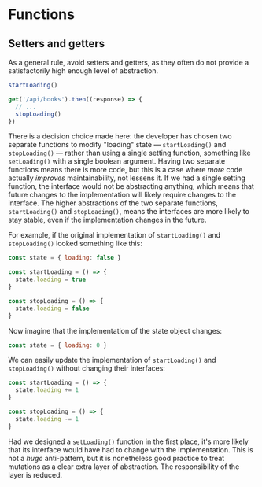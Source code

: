 # Functions

## Setters and getters

As a general rule, avoid setters and getters, as they often do not provide a satisfactorily high enough level of abstraction.

```js
startLoading()

get('/api/books').then((response) => {
  // ...
  stopLoading()
})
```

There is a decision choice made here: the developer has chosen two separate functions to modify "loading" state — `startLoading()` and `stopLoading()` — rather than using a single setting function, something like `setLoading()` with a single boolean argument. Having two separate functions means there is more code, but this is a case where _more_ code actually _improves_ maintainability, not lessens it. If we had a single setting function, the interface would not be abstracting anything, which means that future changes to the implementation will likely require changes to the interface. The higher abstractions of the two separate functions, `startLoading()` and `stopLoading()`, means the interfaces are more likely to stay stable, even if the implementation changes in the future.

For example, if the original implementation of `startLoading()` and `stopLoading()` looked something like this:

```js
const state = { loading: false }

const startLoading = () => {
  state.loading = true
}

const stopLoading = () => {
  state.loading = false
}
```

Now imagine that the implementation of the state object changes:

```js
const state = { loading: 0 }
```

We can easily update the implementation of `startLoading()` and `stopLoading()` without changing their interfaces:

```js
const startLoading = () => {
  state.loading += 1
}

const stopLoading = () => {
  state.loading -= 1
}
```

Had we designed a `setLoading()` function in the first place, it's more likely that its interface would have had to change with the implementation. This is not a _huge_ anti-pattern, but it is nonetheless good practice to treat mutations as a clear extra layer of abstraction. The responsibility of the layer is reduced.
